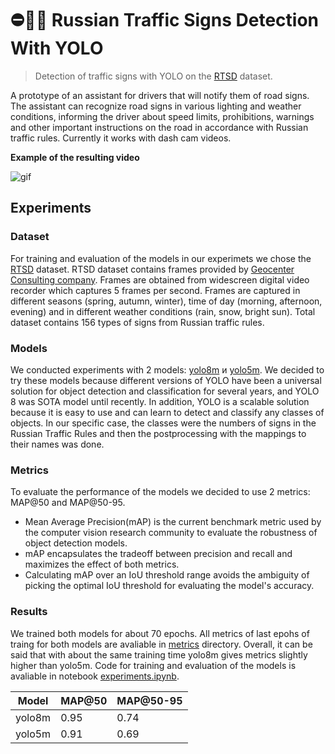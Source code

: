 # ⛔️🚗🚦 Russian Traffic Signs Detection With YOLO

> Detection of traffic signs with YOLO on the [RTSD](https://www.kaggle.com/datasets/watchman/rtsd-dataset) dataset.

A prototype of an assistant for drivers that will notify them of road signs. The assistant can recognize road signs in various lighting and weather conditions, informing the driver about speed limits, prohibitions, warnings and other important instructions on the road in accordance with Russian traffic rules. Currently it works with dash cam videos.

**Example of the resulting video**

![gif](example_video.gif)

## Experiments

### Dataset

For training and evaluation of the models in our experimets we chose the [RTSD](https://www.kaggle.com/datasets/watchman/rtsd-dataset) dataset. RTSD dataset contains frames provided by [Geocenter Consulting company](http://geocenter-consulting.ru). Frames are obtained from widescreen digital video recorder which captures 5 frames per second. Frames are captured in different seasons (spring, autumn, winter), time of day (morning, afternoon, evening) and in different weather conditions (rain, snow, bright sun). Total dataset contains 156 types of signs from Russian traffic rules.

### Models

We conducted experiments with 2 models: [yolo8m](https://github.com/ultralytics/ultralytics) и [yolo5m](https://github.com/ultralytics/yolov5). We decided to try these models because different versions of YOLO have been a universal solution for object detection and classification for several years, and YOLO 8 was SOTA model until recently. In addition, YOLO is a scalable solution because it is easy to use and can learn to detect and classify any classes of objects. In our specific case, the classes were the numbers of signs in the Russian Traffic Rules and then the postprocessing with the mappings to their names was done.

### Metrics
To evaluate the performance of the models we decided to use 2 metrics: MAP@50 and MAP@50-95.

- Mean Average Precision(mAP) is the current benchmark metric used by the computer vision research community to evaluate the robustness of object detection models.
- mAP encapsulates the tradeoff between precision and recall and maximizes the effect of both metrics.
- Calculating mAP over an IoU threshold range avoids the ambiguity of picking the optimal IoU threshold for evaluating the model's accuracy.

### Results

We trained both models for about 70 epochs. All metrics of last epohs of traing for both models are avaliable in [metrics](metrics) directory. Overall, it can be said that with about the same training time yolo8m gives metrics slightly higher than yolo5m. Code for training and evaluation of the models is avaliable in notebook [experiments.ipynb](experiments.ipynb).


| Model  | MAP@50 | MAP@50-95 |
| ------ | ------ | --------- |
| yolo8m |  0.95  |   0.74    |
| yolo5m |  0.91  |   0.69    |
